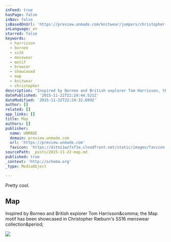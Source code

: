 ```yaml
---
inFeed: true
hasPage: false
inNav: false
isBasedOnUrl: 'https://preview.unmade.com/knitwear/jumpers/christopher-raeburn/map/89/'
inLanguage: en
starred: false
keywords:
  - harrisson
  - borneo
  - ss16
  - menswear
  - motif
  - browser
  - showcased
  - map
  - knitwear
  - christopher
description: "Inspired by Borneo and British explorer Tom Harrisson, the Map motif has been showcased in Christopher Ræburn's SS16 menswear collection."
datePublished: '2015-11-22T22:24:44.521Z'
dateModified: '2015-11-22T22:24:32.699Z'
author: []
related: []
app_links: []
title: Map
authors: []
publisher:
  name: UNMADE
  domain: preview.unmade.com
  url: 'https://preview.unmade.com'
  favicon: 'https://ditni1wzfxf1e.cloudfront.net/static/images/favicon.bf123b223865.png'
sourcePath: _posts/2015-11-22-map.md
published: true
_context: 'http://schema.org'
_type: MediaObject

---
```

Pretty cool.

<article style=""><h1>Map</h1><p>Inspired by Borneo and British explorer Tom Harrisson&amp;comma; the Map motif has been showcased in Christopher Ræburn's SS16 menswear collection&amp;period;</p><img src="https://dw9l78t6vmi9o.cloudfront.net/design/30eec93669cc436b9768fa86384ab166/preview.png" /></article>
